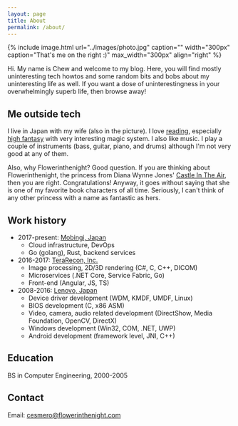 ```yaml
---
layout: page
title: About
permalink: /about/
---
```


{% include image.html url="../images/photo.jpg" caption="" width="300px" caption="That's me on the right :)" max_width="300px" align="right" %}

Hi. My name is Chew and welcome to my blog. Here, you will find mostly uninteresting tech howtos and some random bits and bobs about my uninteresting life as well. If you want a dose of uninterestingness in your overwhelmingly superb life, then browse away!

## Me outside tech

I live in Japan with my wife (also in the picture). I love [reading](http://flowerinthenight.com/bookshelf/), especially [high fantasy](https://en.wikipedia.org/wiki/High_fantasy) with very interesting magic system. I also like music. I play a couple of instruments (bass, guitar, piano, and drums) although I'm not very good at any of them.

Also, why Flowerinthenight? Good question. If you are thinking about Flowerinthenight, the princess from Diana Wynne Jones' [Castle In The Air](https://en.wikipedia.org/wiki/Castle_in_the_Air_(novel)), then you are right. Congratulations! Anyway, it goes without saying that she is one of my favorite book characters of all time. Seriously, I can't think of any other princess with a name as fantastic as hers.

## Work history

* 2017-present: [Mobingi, Japan](https://mobingi.co.jp/)
  * Cloud infrastructure, DevOps
  * Go (golang), Rust, backend services
* 2016-2017: [TeraRecon, Inc.](http://www.terarecon.com/)
  * Image processing, 2D/3D rendering (C#, C, C++, DICOM)
  * Microservices (.NET Core, Service Fabric, Go)
  * Front-end (Angular, JS, TS)
* 2008-2016: [Lenovo, Japan](http://www.lenovo.com/jp/ja/)
  * Device driver development (WDM, KMDF, UMDF, Linux)
  * BIOS development (C, x86 ASM)
  * Video, camera, audio related development (DirectShow, Media Foundation, OpenCV, DirectX)
  * Windows development (Win32, COM, .NET, UWP)
  * Android development (framework level, JNI, C++)

## Education

BS in Computer Engineering, 2000-2005

## Contact

Email: [cesmero@flowerinthenight.com]

[cesmero@flowerinthenight.com]: mailto:cesmero@flowerinthenight.com
